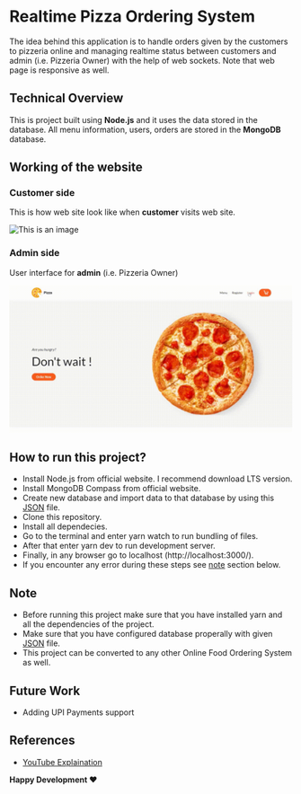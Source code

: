 
# Realtime Pizza Ordering System
The idea behind this application is to handle orders given by the customers 
to pizzeria online and managing realtime status between customers and admin 
(i.e. Pizzeria Owner) with the help of web sockets. 
Note that web page is responsive as well.

## Technical Overview
This is project built using **Node.js** and it uses the data stored in the database.
All menu information, users, orders are stored in the **MongoDB** database.

## Working of the website

### Customer side
This is how web site look like when **customer** visits web site.

![This is an image](/screenshots/customer.gif)

### Admin side
User interface for **admin** (i.e. Pizzeria Owner)

![This is an image](/screenshots/admin.gif)


## How to run this project?
* Install Node.js from official website. I recommend download LTS version.
* Install MongoDB Compass from official website.
* Create new database and import data to that database by using this [JSON](https://drive.google.com/file/d/1rUzOvYlVh_xO4ConfSuhRzt6cn8xUZIf/view) file.
* Clone this repository.
* Install all dependecies.
* Go to the terminal and enter yarn watch to run bundling of files.
* After that enter yarn dev to run development server.
* Finally, in any browser go to localhost (http://localhost:3000/).
* If you encounter any error during these steps see [note](#note) section below.

## Note
* Before running this project make sure that you have installed yarn and all the dependencies of the project.
* Make sure that you have configured database properally with given [JSON](https://drive.google.com/file/d/1rUzOvYlVh_xO4ConfSuhRzt6cn8xUZIf/view) file.
* This project can be converted to any other Online Food Ordering System as well.

## Future Work
* Adding UPI Payments support

## References
* [YouTube Explaination](https://www.youtube.com/playlist?list=PLXQpH_kZIxTVRmXQN9J0Az76te5mAreLV)

**Happy Development ❤️**
